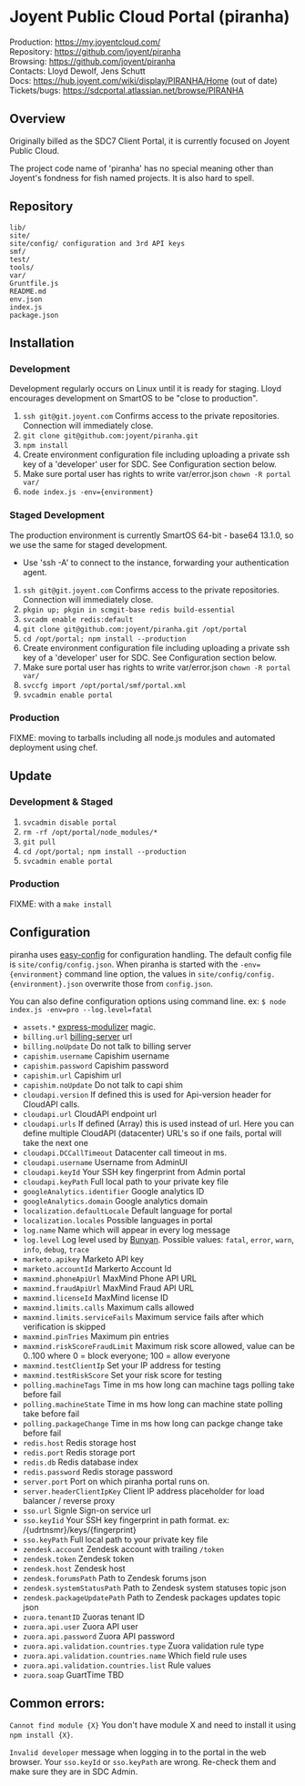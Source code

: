 # Joyent Public Cloud Portal (piranha)

Production: <https://my.joyentcloud.com/>  
Repository: <https://github.com/joyent/piranha>  
Browsing: <https://github.com/joyent/piranha>  
Contacts: Lloyd Dewolf, Jens Schutt   
Docs: <https://hub.joyent.com/wiki/display/PIRANHA/Home> (out of date)  
Tickets/bugs: <https://sdcportal.atlassian.net/browse/PIRANHA>

## Overview

Originally billed as the SDC7 Client Portal, it is currently focused on Joyent Public Cloud.

The project code name of 'piranha' has no special meaning other than Joyent's fondness for fish named projects. It is also hard to spell.

## Repository

    lib/
    site/
    site/config/ configuration and 3rd API keys
    smf/
    test/
    tools/
    var/
    Gruntfile.js
    README.md
    env.json
    index.js
    package.json

## Installation

### Development

Development regularly occurs on Linux until it is ready for staging. Lloyd encourages development on SmartOS to be "close to production".

1. `ssh git@git.joyent.com` Confirms access to the private repositories. Connection will immediately close.
2. `git clone git@github.com:joyent/piranha.git`  
3. `npm install` 
4. Create environment configuration file including uploading a private ssh key of a 'developer' user for SDC. See Configuration section below.
5. Make sure portal user has rights to write var/error.json `chown -R portal var/`
6. `node index.js -env={environment}`

### Staged Development

The production environment is currently SmartOS 64-bit - base64 13.1.0, so we use the same for staged development.
* Use 'ssh -A' to connect to the instance, forwarding your authentication agent.

1. `ssh git@git.joyent.com` Confirms access to the private repositories. Connection will immediately close.  
2. `pkgin up; pkgin in scmgit-base redis build-essential`
3. `svcadm enable redis:default`
4. `git clone git@github.com:joyent/piranha.git /opt/portal`  
5. `cd /opt/portal; npm install --production`
6. Create environment configuration file including uploading a private ssh key of a 'developer' user for SDC. See Configuration section below.
7. Make sure portal user has rights to write var/error.json `chown -R portal var/`
8. `svccfg import /opt/portal/smf/portal.xml`
9. `svcadmin enable portal`

### Production

FIXME: moving to tarballs including all node.js modules and automated deployment using chef.

## Update

### Development & Staged

1. `svcadmin disable portal`
2. `rm -rf /opt/portal/node_modules/*`
3. `git pull`
5. `cd /opt/portal; npm install --production`
8. `svcadmin enable portal`

### Production

FIXME: with a `make install`

## Configuration

piranha uses [easy-config][1] for configuration handling. The default config file is `site/config/config.json`. When piranha is started with the `-env={environment}` command line option, the values in `site/config/config.{environment}.json` overwrite those from `config.json`.

You can also define configuration options using command line. ex: `$ node index.js -env=pro --log.level=fatal`

- `assets.*` [express-modulizer][3] magic.
- `billing.url` [billing-server][4] url
- `billing.noUpdate` Do not talk to billing server
- `capishim.username` Capishim username
- `capishim.password` Capishim password
- `capishim.url` Capishim url
- `capishim.noUpdate` Do not talk to capi shim
- `cloudapi.version` If defined this is used for Api-version header for CloudAPI calls.
- `cloudapi.url` CloudAPI endpoint url
- `cloudapi.urls` If defined (Array) this is used instead of url. Here you can define multiple CloudAPI (datacenter) URL's so if one fails, portal will take the next one
- `cloudapi.DCCallTimeout` Datacenter call timeout in ms.
- `cloudapi.username` Username from AdminUI
- `cloudapi.keyId` Your SSH key fingerprint from Admin portal
- `cloudapi.keyPath` Full local path to your private key file
- `googleAnalytics.identifier` Google analytics ID
- `googleAnalytics.domain` Google analytics domain
- `localization.defaultLocale` Default language for portal
- `localization.locales` Possible languages in portal
- `log.name` Name which will appear in every log message
- `log.level` Log level used by [Bunyan][2]. Possible values: `fatal`, `error`, `warn`, `info`, `debug`, `trace`
- `marketo.apikey` Marketo API key
- `marketo.accountId` Markerto Account Id
- `maxmind.phoneApiUrl` MaxMind Phone API URL
- `maxmind.fraudApiUrl` MaxMind Fraud API URL
- `maxmind.licenseId` MaxMind license ID
- `maxmind.limits.calls` Maximum calls allowed
- `maxmind.limits.serviceFails` Maximum service fails after which verification is skipped
- `maxmind.pinTries` Maximum pin entries
- `maxmind.riskScoreFraudLimit` Maximum risk score allowed, value can be 0..100 where 0 = block everyone; 100 = allow everyone
- `maxmind.testClientIp` Set your IP address for testing
- `maxmind.testRiskScore` Set your risk score for testing
- `polling.machineTags` Time in ms how long can machine tags polling take before fail
- `polling.machineState` Time in ms how long can machine state polling take before fail
- `polling.packageChange` Time in ms how long can packge change take before fail
- `redis.host` Redis storage host
- `redis.port` Redis storage port
- `redis.db` Redis database index
- `redis.password` Redis storage password
- `server.port` Port on which piranha portal runs on.
- `server.headerClientIpKey` Client IP address placeholder for load balancer / reverse proxy
- `sso.url` Signle Sign-on service url
- `sso.keyIid` Your SSH key fingerprint in path format. ex: /{udrtnsmr}/keys/{fingerprint}
- `sso.keyPath` Full local path to your private key file
- `zendesḱ.account` Zendesk account with trailing `/token`
- `zendesk.token` Zendesk token
- `zendesk.host` Zendesk host
- `zendesk.forumsPath` Path to Zendesk forums json
- `zendesk.systemStatusPath` Path to Zendesk system statuses topic json
- `zendesk.packageUpdatePath` Path to Zendesk packages updates topic json
- `zuora.tenantID` Zuoras tenant ID
- `zuora.api.user` Zuora API user
- `zuora.api.password` Zuora API password
- `zuora.api.validation.countries.type` Zuora validation rule type
- `zuora.api.validation.countries.name` Which field rule uses
- `zuora.api.validation.countries.list` Rule values
- `zuora.soap` GuartTime TBD

## Common errors:
`Cannot find module {X}`
    You don't have module X and need to install it using `npm install {X}`.

`Invalid developer` message when logging in to the portal in the web browser.
    Your `sso.keyId` or `sso.keyPath` are wrong. Re-check them and make sure they are in SDC Admin. 

[1]:https://github.com/DeadAlready/node-easy-config
[2]:https://github.com/trentm/node-bunyan
[3]:https://github.com/joyent/node-express-modulizer
[4]:https://github.com/joyent/piranha-billing-server
